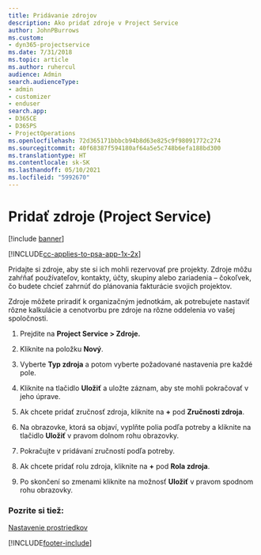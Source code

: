 ```yaml
---
title: Pridávanie zdrojov
description: Ako pridať zdroje v Project Service
author: JohnPBurrows
ms.custom:
- dyn365-projectservice
ms.date: 7/31/2018
ms.topic: article
ms.author: ruhercul
audience: Admin
search.audienceType:
- admin
- customizer
- enduser
search.app:
- D365CE
- D365PS
- ProjectOperations
ms.openlocfilehash: 72d365171bbbcb94b8d63e825c9f98091772c274
ms.sourcegitcommit: 40f68387f594180af64a5e5c748b6efa188bd300
ms.translationtype: HT
ms.contentlocale: sk-SK
ms.lasthandoff: 05/10/2021
ms.locfileid: "5992670"
---
```

# <a name="add-resources-project-service"></a>Pridať zdroje (Project Service)

[!include [banner](../includes/psa-now-project-operations.md)]

[!INCLUDE[cc-applies-to-psa-app-1x-2x](../includes/cc-applies-to-psa-app-1x-2x.md)]

Pridajte si zdroje, aby ste si ich mohli rezervovať pre projekty. Zdroje môžu zahŕňať používateľov, kontakty, účty, skupiny alebo zariadenia – čokoľvek, čo budete chcieť zahrnúť do plánovania fakturácie svojich projektov.  
  
Zdroje môžete priradiť k organizačným jednotkám, ak potrebujete nastaviť rôzne kalkulácie a cenotvorbu pre zdroje na rôzne oddelenia vo vašej spoločnosti.  
  
1.  Prejdite na **Project Service > Zdroje.**  
  
2.  Kliknite na položku **Nový**.  
  
3.  Vyberte **Typ zdroja** a potom vyberte požadované nastavenia pre každé pole.  
  
4.  Kliknite na tlačidlo **Uložiť** a uložte záznam, aby ste mohli pokračovať v jeho úprave.  
  
5.  Ak chcete pridať zručnosť zdroja, kliknite na **+** pod **Zručnosti zdroja**.  
  
6.  Na obrazovke, ktorá sa objaví, vyplňte polia podľa potreby a kliknite na tlačidlo **Uložiť** v pravom dolnom rohu obrazovky.  
  
7.  Pokračujte v pridávaní zručností podľa potreby.  
  
8.  Ak chcete pridať rolu zdroja, kliknite na **+** pod **Rola zdroja**.  
  
9. Po skončení so zmenami kliknite na možnosť **Uložiť** v pravom spodnom rohu obrazovky.  
  
### <a name="see-also"></a>Pozrite si tiež:  
 [Nastavenie prostriedkov](../psa/set-up-resources.md)


[!INCLUDE[footer-include](../includes/footer-banner.md)]